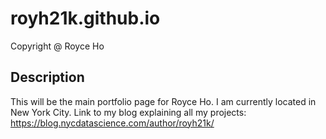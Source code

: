 # royh21k.github.io
Copyright @ Royce Ho
## Description
This will be the main portfolio page for Royce Ho. 
I am currently located in New York City.
Link to my blog explaining all my projects:
https://blog.nycdatascience.com/author/royh21k/

